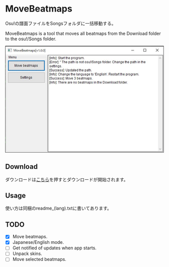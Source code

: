 # MoveBeatmaps
Osu!の譜面ファイルをSongsフォルダに一括移動する。

MoveBeatmaps is a tool that moves all beatmaps from the Download folder to the osu!/Songs folder.

![](img/main_window.jpg)

## Download
ダウンロードは[こちら](https://github.com/KerorinNorthFox/Move_Osu_Beatmaps/releases/latest/download/MoveBeatmaps-v1.0.0-release.zip)を押すとダウンロードが開始されます。

## Usage
使い方は同梱のreadme_(lang).txtに書いてあります。

## TODO
- [x] Move beatmaps.
- [x] Japanese/English mode.
- [ ] Get notified of updates when app starts.
- [ ] Unpack skins.
- [ ] Move selected beatmaps.
